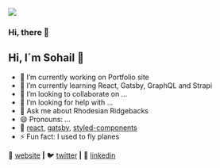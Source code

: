 ![](images/image.png)
### Hi, there 👋
## Hi, I´m Sohail 👋


- 🔭 I’m currently working on Portfolio site
- 🌱 I’m currently learning React, Gatsby, GraphQL and Strapi
- 👯 I’m looking to collaborate on ...
- 🤔 I’m looking for help with ...
- 💬 Ask me about Rhodesian Ridgebacks
- 😄 Pronouns: ...
- 💜 [react][react], [gatsby][gatsby], [styled-components][styled]
- ⚡ Fun fact: I used to fly planes


🏡 [website][website] **|** 
🐦 [twitter][twitter] **|** 
👔 [linkedin][linkedin]

[react]: http://reactjs.org
[gatsby]: https://gatsbyjs.org
[styled]: https://styled-components.com
[website]: https://under-construction.com
[twitter]: https://twitter.com/RajaHasware
[linkedin]: https://linkedin.com/in/sohail-hasware
